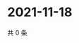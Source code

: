 # 2021-11-18

共 0 条

<!-- BEGIN WEIBO -->
<!-- 最后更新时间 Thu Nov 18 2021 03:09:52 GMT+0800 (China Standard Time) -->

<!-- END WEIBO -->
